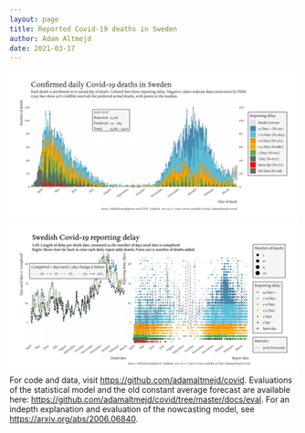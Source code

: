 ```yaml
---
layout: page
title: Reported Covid-19 deaths in Sweden
author: Adam Altmejd
date: 2021-03-17
---
```


![Graph of Swedish Covid-19 deaths with reporting delay.](deaths_lag_sweden_2021-03-17.png "Swedish Covid-19 deaths.")
![Graph of Swedish Covid-19 reporting delay in daily deaths.](lag_trend_sweden_2021-03-17.png "Trend in Swedish Covid-19 mortality reporting delay.")
For code and data, visit <https://github.com/adamaltmejd/covid>.
Evaluations of the statistical model and the old constant average forecast are available here: <https://github.com/adamaltmejd/covid/tree/master/docs/eval>.
For an indepth explanation and evaluation of the nowcasting model, see <https://arxiv.org/abs/2006.06840>.
